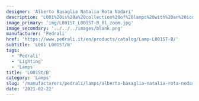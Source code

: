 ```yaml
---
designer: 'Alberto Basaglia Natalia Rota Nodari'
description: 'L001%20is%20a%20collection%20of%20lamps%20with%20an%20iconic%20design%20consisting%20of%20elements%20capable%20of%20creating%20different%20combinations.%20Floor%20lamp%20with%20injection%20moulded%20polycarbonate%20diffuser%20%D8%20520mm%2C%20steel%20base%20and%20central%20stem.%20Foot%20pedal%20to%20swith%20on.'
image_primary: 'img/L001ST_L001ST-B_01_zoom.jpg'
image_secondary: '../../../images/blank.png'
manufacturer: 'Pedrali'
href: 'https://www.pedrali.it/en/products/catalog/Lamp-L001ST-B/'
subtitle: 'L001 L001ST/B'
tags:
  - 'Pedrali'
  - 'Lighting'
  - 'Lamps'
title: 'L001St/B'
category: 'Lamps'
slug: '/manufacturers/pedrali/lamps/alberto-basaglia-natalia-rota-nodari-l-001-st-b'
date: '2021-02-22'
---
```

